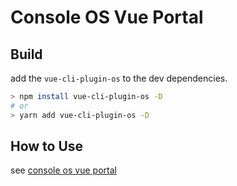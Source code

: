 # Console OS Vue Portal

## Build

add the ```vue-cli-plugin-os``` to the dev dependencies.

```bash
> npm install vue-cli-plugin-os -D
# or
> yarn add vue-cli-plugin-os -D
```


## How to Use

see [console os vue portal](https://github.com/aliyun/alibabacloud-console-os/blob/master/packages/vue-portal/README.md)